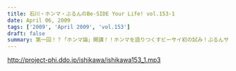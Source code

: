 ```yaml
---
title: 石川・ホンマ・ぶるんのBe-SIDE Your Life! vol.153-1
date: April 06, 2009
tags: ['2009', 'April 2009', 'vol.153']
draft: false
summary: 第一回！？「ホンマ論」開講！！ホンマを語りつくすビーサイ初の試み！ぶるんサンが解放されてゆく・・・NAMAE
---
```


http://project-phi.ddo.jp/ishikawa/ishikawa153_1.mp3
